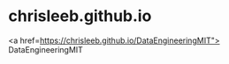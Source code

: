 # chrisleeb.github.io
<a href=https://chrisleeb.github.io/DataEngineeringMIT"> DataEngineeringMIT </a>
